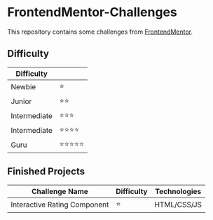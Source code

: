 # FrontendMentor-Challenges

This repository contains some challenges from [FrontendMentor](https://www.frontendmentor.io/).

## Difficulty

|Difficulty||    
|----------|----------|                         
|Newbie|⭐|        
|Junior|⭐⭐|
|Intermediate|⭐⭐⭐|       
|Intermediate|⭐⭐⭐⭐|       
|Guru|⭐⭐⭐⭐⭐|

## Finished Projects
|Challenge Name|Difficulty|Technologies|
|----------|----------|----------| 
|Interactive Rating Component|⭐|HTML/CSS/JS|